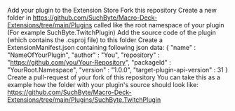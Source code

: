 Add your plugin to the Extension Store
Fork this repository
Create a new folder in https://github.com/SuchByte/Macro-Deck-Extensions/tree/main/Plugins called like the root namespace of your plugin (For example SuchByte.TwitchPlugin)
Add the source code of the plugin (which contains the .csproj file) to this folder
Create a ExtensionManifest.json containing following json data:
{
  "name" : "NameOfYourPlugin",
  "author" : "You",
  "repository" : "https://github.com/you/Your-Repository",
  "packageId" : "YourRoot.Namespace",
  "version" : "1.0.0",
  "target-plugin-api-version" : 31
}
Create a pull-request of your fork of this repository
You can take this as a example how the folder with your plugin's source should look like: https://github.com/SuchByte/Macro-Deck-Extensions/tree/main/Plugins/SuchByte.TwitchPlugin
